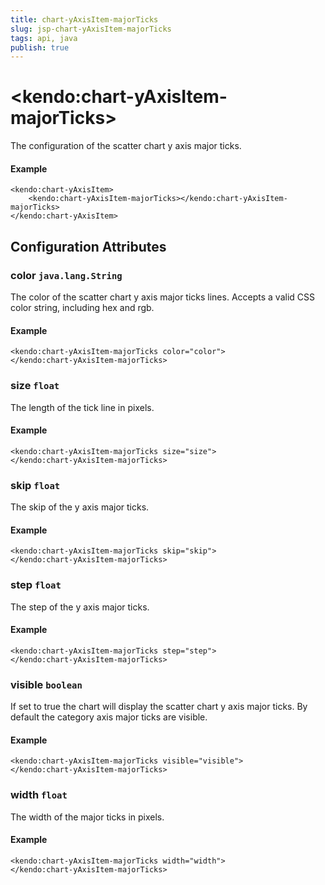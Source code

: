 ```yaml
---
title: chart-yAxisItem-majorTicks
slug: jsp-chart-yAxisItem-majorTicks
tags: api, java
publish: true
---
```


# \<kendo:chart-yAxisItem-majorTicks\>

The configuration of the scatter chart y axis major ticks.

#### Example
    <kendo:chart-yAxisItem>
        <kendo:chart-yAxisItem-majorTicks></kendo:chart-yAxisItem-majorTicks>
    </kendo:chart-yAxisItem>

## Configuration Attributes

### color `java.lang.String`

The color of the scatter chart y axis major ticks lines. Accepts a valid CSS color string, including hex and rgb.

#### Example
    <kendo:chart-yAxisItem-majorTicks color="color">
    </kendo:chart-yAxisItem-majorTicks>

### size `float`

The length of the tick line in pixels.

#### Example
    <kendo:chart-yAxisItem-majorTicks size="size">
    </kendo:chart-yAxisItem-majorTicks>

### skip `float`

The skip of the y axis major ticks.

#### Example
    <kendo:chart-yAxisItem-majorTicks skip="skip">
    </kendo:chart-yAxisItem-majorTicks>

### step `float`

The step of the y axis major ticks.

#### Example
    <kendo:chart-yAxisItem-majorTicks step="step">
    </kendo:chart-yAxisItem-majorTicks>

### visible `boolean`

If set to true the chart will display the scatter chart y axis major ticks. By default the category axis major ticks are visible.

#### Example
    <kendo:chart-yAxisItem-majorTicks visible="visible">
    </kendo:chart-yAxisItem-majorTicks>

### width `float`

The width of the major ticks in pixels.

#### Example
    <kendo:chart-yAxisItem-majorTicks width="width">
    </kendo:chart-yAxisItem-majorTicks>

